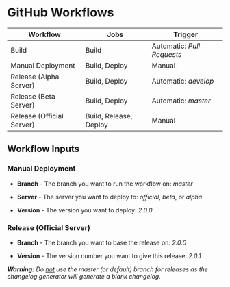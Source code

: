# GitHub Workflows

| Workflow                  | Jobs                   | Trigger                    |
| ------------------------- | ---------------------- | -------------------------- |
| Build                     | Build                  | Automatic: *Pull Requests* |
| Manual Deployment         | Build, Deploy          | Manual                     |
| Release (Alpha Server)    | Build, Deploy          | Automatic: *develop*       |
| Release (Beta Server)     | Build, Deploy          | Automatic: *master*        |
| Release (Official Server) | Build, Release, Deploy | Manual                     |

## Workflow Inputs

### Manual Deployment

- **Branch** - The branch you want to run the workflow on: *master*

- **Server** - The server you want to deploy to: *official*, *beta*, or *alpha*.

- **Version** - The version you want to deploy: *2.0.0*

### Release (Official Server)

- **Branch** - The branch you want to base the release on: *2.0.0*

- **Version** - The version number you want to give this release: *2.0.1*

***Warning:** Do <u>not</u> use the master (or default) branch for releases as the changelog generator will generate a blank changelog.*
